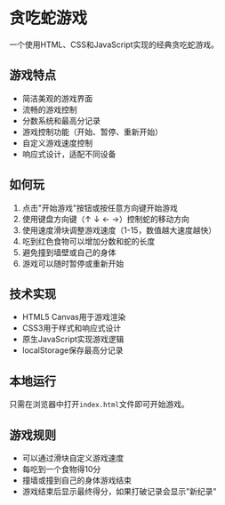 # 贪吃蛇游戏

一个使用HTML、CSS和JavaScript实现的经典贪吃蛇游戏。

## 游戏特点

- 简洁美观的游戏界面
- 流畅的游戏控制
- 分数系统和最高分记录
- 游戏控制功能（开始、暂停、重新开始）
- 自定义游戏速度控制
- 响应式设计，适配不同设备

## 如何玩

1. 点击"开始游戏"按钮或按任意方向键开始游戏
2. 使用键盘方向键（↑ ↓ ← →）控制蛇的移动方向
3. 使用速度滑块调整游戏速度（1-15，数值越大速度越快）
4. 吃到红色食物可以增加分数和蛇的长度
5. 避免撞到墙壁或自己的身体
6. 游戏可以随时暂停或重新开始

## 技术实现

- HTML5 Canvas用于游戏渲染
- CSS3用于样式和响应式设计
- 原生JavaScript实现游戏逻辑
- localStorage保存最高分记录

## 本地运行

只需在浏览器中打开`index.html`文件即可开始游戏。

## 游戏规则

- 可以通过滑块自定义游戏速度
- 每吃到一个食物得10分
- 撞墙或撞到自己的身体游戏结束
- 游戏结束后显示最终得分，如果打破记录会显示"新纪录"